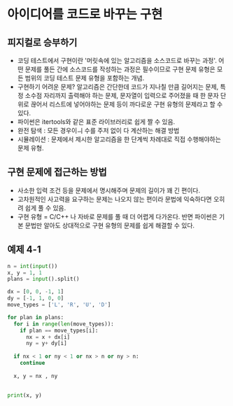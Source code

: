 # 아이디어를 코드로 바꾸는 구현
## 피지컬로 승부하기
- 코딩 테스트에서 구현이란 '머릿속에 있는 알고리즘을 소스코드로 바꾸는 과정'. 어떤 문제를 풀든 간에 소스코드를 작성하는 과정은 필수이므로 구현 문제 유형은 모든 범위의 코딩 테스트 문제 유형을 포함하는 개념.
- 구현하기 어려운 문제? 알고리즘은 간단한데 코드가 지나칠 만큼 길어지는 문제, 특정 소수점 자리까지 출력해야 하는 문제, 문자열이 입력으로 주어졌을 때 한 문자 단위로 끊어서 리스트에 넣어야하는 문제 등이 까다로운 구현 유형의 문제라고 할 수 있다.
- 파이썬은 itertools와 같은 표준 라이브러리로 쉽게 짤 수 있음.
- 완전 탐색 : 모든 경우이ㅢ 수를 주저 없이 다 계산하는 해결 방법 
- 시뮬레이션 : 문제에서 제시한 알고리즘을 한 단계씩 차례대로 직접 수행해야하는 문제 유형.

## 구현 문제에 접근하는 방법
- 사소한 입력 조건 등을 문제에서 명시해주며 문제의 길이가 꽤 긴 편이다.
- 고차원적인 사고력을 요구하는 문제는 나오지 않는 편이라 문법에 익숙하다면 오히려 쉽게 풀 수 있음.
- 구현 유형 = C/C++ 나 자바로 문제를 풀 때 더 어렵게 다가온다. 반면 파이썬은 기본 문법만 알아도 상대적으로 구현 유형의 문제를 쉽게 해결할 수 있다.

## 예제 4-1
```.py
n = int(input())
x, y = 1, 1
plans = input().split()

dx = [0, 0, -1, 1]
dy = [-1, 1, 0, 0]
move_types = ['L', 'R', 'U', 'D']

for plan in plans:
  for i in range(len(move_types)):
    if plan == move_types[i]:
      nx = x + dx[i]
      ny = y+ dy[i]
      
  if nx < 1 or ny < 1 or nx > n or ny > n:
    continue
  
  x, y = nx , ny
  
  
print(x, y)
```
